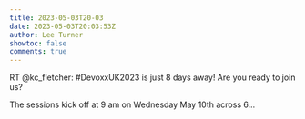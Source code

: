 ```yaml
---
title: 2023-05-03T20-03
date: 2023-05-03T20:03:53Z
author: Lee Turner
showtoc: false
comments: true
---
```


RT @kc_fletcher: #DevoxxUK2023 is just 8 days away! Are you ready to join us?

The sessions kick off at 9 am on Wednesday May 10th across 6…

